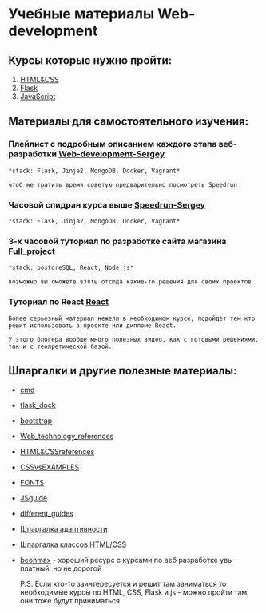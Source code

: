# Учебные материалы Web-development

## Курсы которые нужно пройти:
1. [HTML&CSS](https://stepik.org/course/38218/promo)
2. [Flask](https://stepik.org/97540)
3. [JavaScript](https://stepik.org/course/2223/promo)

## Материалы для самостоятельного изучения:

### Плейлист с подробным описанием каждого этапа веб-разработки [Web-development-Sergey](https://www.youtube.com/playlist?list=PLvAUW5paNOydAriaCNWjrdEgUeqQQ6DaM)

    *stack: Flask, Jinja2, MongoDB, Docker, Vagrant*

    чтоб не тратить время советую предварительно посмотреть Speedrun


### Часовой спидран курса выше [Speedrun-Sergey](https://www.youtube.com/playlist?list=PLvAUW5paNOydAriaCNWjrdEgUeqQQ6DaM)

    *stack: Flask, Jinja2, MongoDB, Docker, Vagrant*


### 3-х часовой туториал по разработке сайта магазина  [Full_project](https://www.youtube.com/watch?v=H2GCkRF9eko&t=2s)

    *stack: postgreSQL, React, Node.js*

    возможно вы сможете взять отсюда какие-то решения для своих проектов


### Туториал по React [React](https://www.youtube.com/watch?v=GNrdg3PzpJQ&list=PL6DxKON1uLOFJ5_dDcX7G1osKnsBlCaaT&index=13)

    Более серьезный материал нежели в необходимом курсе, подойдет тем кто решит использовать в проекте или дипломе React.

    У этого блогера вообще много полезных видео, как с готовыми решениями, так и с теолретической базой.


## Шпаргалки и другие полезные материалы:

- [cmd](https://help.ubuntu.ru/wiki/%D0%BA%D0%BE%D0%BC%D0%B0%D0%BD%D0%B4%D0%BD%D0%B0%D1%8F_%D1%81%D1%82%D1%80%D0%BE%D0%BA%D0%B0#%D0%BA%D0%BE%D0%BC%D0%B0%D0%BD%D0%B4%D1%8B)

- [flask_dock](https://flask.palletsprojects.com/en/3.0.x/)

- [bootstrap](https://getbootstrap.com/docs/4.1/getting-started/introduction/)

- [Web_technology_references](https://developer.mozilla.org/en-US/docs/Web)

- [HTML&CSSreferences](https://webref.ru/css)

- [CSSvsEXAMPLES](https://cssreference.io/)

- [FONTS](https://www.quickandlazy.appspot.com/)

- [JSguide](https://learn.javascript.ru/)

- [different_guides](https://www.schoolsw3.com/index.php)

- [Шпаргалка адаптивности](https://tpverstak.ru/adaptive-cheatsheet/)

- [Шпаргалка классов HTML/CSS](https://tpverstak.ru/common-css-class-names/)


- [beonmax](https://beonmax.com/) - хороший ресурс с курсами по веб разработке увы платный, но не дорогой

    P.S. Если кто-то заинтересуется и решит там заниматься то необходимые курсы по HTML, CSS, Flask и js - можно пройти там, они тоже будут приниматься.
